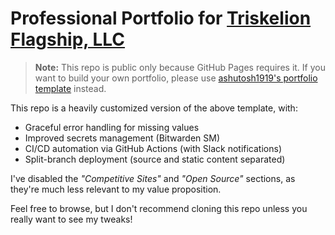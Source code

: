 # Professional Portfolio for [Triskelion Flagship, LLC](https://tflagshipllc.com)

> **Note:** This repo is public only because GitHub Pages requires it. If you want to build your own portfolio, please use [ashutosh1919's portfolio template](https://github.com/ashutosh1919/masterportfolio) instead.

This repo is a heavily customized version of the above template, with:
- Graceful error handling for missing values
- Improved secrets management (Bitwarden SM)
- CI/CD automation via GitHub Actions (with Slack notifications)
- Split-branch deployment (source and static content separated)

I've disabled the _"Competitive Sites"_ and _"Open Source"_ sections, as they're much less relevant to my value proposition.

Feel free to browse, but I don't recommend cloning this repo unless you really want to see my tweaks!